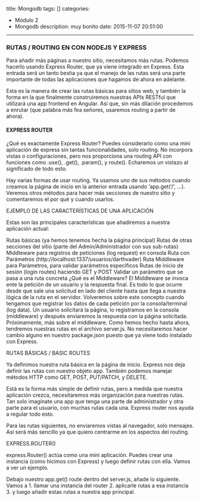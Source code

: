 title: Mongodb
tags: []
categories:
  - Módulo 2
  - Mongodb
description: muy bonito
date: 2015-11-07 20:51:00
---
### RUTAS / ROUTING EN CON NODEJS Y EXPRESS

Para añadir más páginas a nuestro sitio, necesitamos más rutas. Podemos hacerlo usando Express Router, que ya viene integrado en Express. Esta entrada será un tanto bestia ya que el manejo de las rutas será una parte importante de todas las aplicaciones que hagamos de ahora en adelante.

Esta es la manera de crear las rutas básicas para sitios web, y también la forma en la que finalmente construiremos  nuestras APIs RESTful que utilizará una app frontend en Angular. Así que, sin más dilación procedemos a enrutar (que palabra más fea señores, usaremos routing a partir de ahora).



#### EXPRESS ROUTER

¿Qué es exactamente Express Router? Puedes considerarlo como una mini aplicación de express sin tantas funcionalidades, solo routing. No incorpora vistas o configuraciones, pero  nos proporciona  una routing API con funciones como .use(), .get(), .param(), y route(). Echaremos un vistazo al significado de todo esto.

Hay varias formas de usar routing. Ya usamos uno de sus métodos cuando creamos la página de inicio en la anterior entrada usando ‘app.get(‘/’, …). Veremos otros métodos para hacer más secciones de nuestro sitio y comentaremos el por qué y cuando usarlos.

EJEMPLO DE LAS CARACTERÍSTICAS DE UNA APLICACIÓN

Estas son las principales características que añadiremos  a nuestra aplicación actual:

Rutas básicas (ya hemos tenemos hecha la página principal)
Rutas de otras secciones del sitio (parte del Admin/Administrador con sus sub-rutas)
Middleware para registros de peticiones (log request) en consola
Ruta con Parámetros (http://localhost:1337/usuarios/darthvader)
Ruta Middleware para Parámetros, para validar parámetros específicos
Rutas de inicio de sesión (login routes) haciendo GET y POST
Validar un parámetro que se pasa a una ruta concreta
¿Qué es el Middleware? El Middleware se invoca ente la petición de un usuario y la respuesta final. Es todo lo que ocurre desde que sale una solicitud en lado del cliente hasta que llega a nuestra lógica de la ruta en el servidor. Volveremos sobre este concepto cuando tengamos que registrar los datos de cada petición por la consola/terminal (log data). Un usuario solicitará la página, lo registramos en la consola (middleware) y después enviaremos la respuesta con la página solicitada. Próximamente, más sobre el middleware.
Como hemos hecho hasta ahora, tendremos nuestras rutas en el archivo server.js. No necesitaremos hacer cambio alguno en nuestro package.json puesto que ya viene todo instalado con Express.

RUTAS BÁSICAS / BASIC ROUTES

Ya definimos nuestra ruta básica en la página de inicio. Express nos deja definir las rutas con nuestro objeto app. También podemos manejar métodos HTTP como GET, POST, PUT/PATCH, y DELETE.

Está es la forma más simple de definir rutas, pero a medida que nuestra aplicación crezca, necesitaremos más organización para nuestras rutas. Tan solo imagínate una app que tenga una parte de administrador y otra parte para el usuario, con muchas rutas cada una. Express router nos ayuda a regular todo esto.

Para las rutas siguientes, no enviaremos vistas al navegador, solo mensajes. Así será más sencillo ya que quiero centrarme en los aspectos del routing.

EXPRESS.ROUTER()

express.Router() actúa como una mini aplicación. Puedes crear una instancia (como hicimos con Express) y luego definir rutas con ella. Vamos a ver un ejemplo.

Debajo nuestro app.get() route dentro del server.js, añade lo siguiente. Vamos a 1. llamar una instancia del router 2. aplicarle rutas a esa instancia 3. y luego añadir estas rutas a nuestra app principal.
